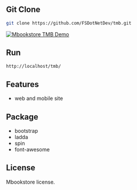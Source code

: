 ## Git Clone
```bash
git clone https://github.com/FSDotNetDev/tmb.git
```

[![Mbookstore TMB Demo](https://raw.githubusercontent.com/FSDotNetDev/tmb/master/mockup/tmb_02.png)](http://www.mbookstore.com/tmb/)

## Run
```bash
http://localhost/tmb/
```

## Features
* web and mobile site

## Package
* bootstrap
* ladda
* spin
* font-awesome

## License
Mbookstore license.